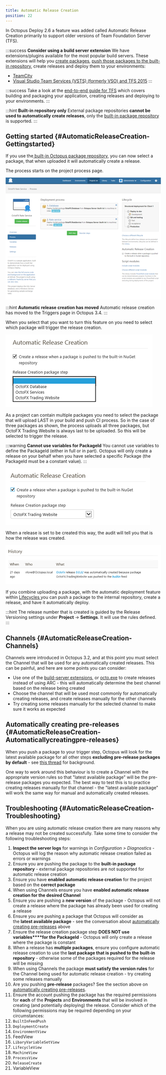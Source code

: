 ```yaml
---
title: Automatic Release Creation
position: 22
---
```


In Octopus Deploy 2.6 a feature was added called Automatic Release Creation primarily to support older versions of Team Foundation Server (TFS).

:::success
**Consider using a build server extension**
We have extensions/plugins available for the most popular build servers. These extensions will help you [create packages](/docs/packaging-applications/index.md), [push those packages to the built-in repository](/docs/packaging-applications/package-repositories/pushing-packages-to-the-built-in-repository.md), create releases and deploy them to your environments:

- [TeamCity](/docs/api-and-integration/teamcity.md)
- [Visual Studio Team Services (VSTS) (formerly VSO) and TFS 2015](/docs/api-and-integration/visual-studio-team-services-(vsts).md)
:::

:::success
Take a look at the [end-to-end guide for TFS](/docs/api-and-integration/team-foundation-server-(tfs).md) which covers building and packaging your application, creating releases and deploying to your environments.
:::

:::hint
**Built-in repository only**
External package repositories **cannot be used to automatically create releases**, only the [built-in package repository](/docs/packaging-applications/package-repositories/index.md) is supported.
:::

## Getting started {#AutomaticReleaseCreation-Gettingstarted}

If you use the[ built-in Octopus package repository](/docs/packaging-applications/package-repositories/index.md), you can now select a package, that when uploaded it will automatically create a release.

The process starts on the project process page.

![](/docs/images/3048079/3277644.png "width=500")

:::hint
**Automatic release creation has moved**
Automatic release creation has moved to the Triggers page in Octopus 3.4.
:::

When you select that you want to turn this feature on you need to select which package will trigger the release creation.

![](/docs/images/3048079/3277648.png "width=477")

As a project can contain multiple packages you need to select the package that will upload LAST in your build and push CI process. So in the case of three packages as shown, the process uploads all three packages, but OctoFX Trading Website is always last to be uploaded. So this will be selected to trigger the release.

:::warning
**Cannot use variables for PackageId**
You cannot use variables to define the PackageId (either in full or in part). Octopus will only create a release on your behalf when you have selected a specific Package (the PackageId must be a constant value).
:::

![](/docs/images/3048079/3277647.png "width=469")

When a release is set to be created this way, the audit will tell you that is how the release was created.

![](/docs/images/3048079/3277646.png "width=701")

If you combine uploading a package, with the automatic deployment feature within [Lifecycles ](/docs/key-concepts/lifecycles.md)you can push a package to the internal repository, create a release, and have it automatically deploy.

:::hint
The release number that is created is guided by the Release Versioning settings under **Project** -> **Settings**. It will use the rules defined.
:::

## Channels {#AutomaticReleaseCreation-Channels}

Channels were introduced in Octopus 3.2, and at this point you must select the Channel that will be used for any automatically created releases. This can be painful, and here are some points you can consider:

- Use one of the [build-server extensions](/docs/api-and-integration/index.md), or [octo.exe](/docs/api-and-integration/octo.exe-command-line/creating-releases.md) to create releases instead of using ARC - this will automatically determine the best channel based on the release being created
- Choose the channel that will be used most commonly for automatically creating releases, and create releases manually for the other channels
- Try creating some releases manually for the selected channel to make sure it works as expected

## Automatically creating pre-releases {#AutomaticReleaseCreation-Automaticallycreatingpre-releases}

When you push a package to your trigger step, Octopus will look for the latest available package for all other steps **excluding pre-release packages by default** - see [this thread](http://help.octopusdeploy.com/discussions/problems/35401) for background.

One way to work around this behaviour is to create a Channel with the appropriate version rules so that "latest available package" will be the pre-release packages you expected. The best way to test this is to practice creating releases manually for that channel - the "latest available package" will work the same way for manual and automatically created releases.

## Troubleshooting {#AutomaticReleaseCreation-Troubleshooting}

When you are using automatic release creation there are many reasons why a release may not be created successfully. Take some time to consider the following troubleshooting steps:

1. **Inspect the server logs** for warnings in *Configuration > Diagnostics* - Octopus will log the reason why automatic release creation failed as errors or warnings
2. Ensure you are pushing the package to the **built-in package repository** - external package repositories are not supported for automatic release creation
3. Ensure you have **enabled automatic release creation** for the project based on the **correct package**
 1. When using Channels ensure you have **enabled automatic release creation for the desired Channel**
4. Ensure you are pushing a **new version** of the package - Octopus will not create a release where the package has already been used for creating a release
5. Ensure you are pushing a package that Octopus will consider as the **latest available package** - see the conversation about [automatically creating pre-releases](/docs/deploying-applications/automatic-release-creation.md) above
6. Ensure the release creation package step **DOES NOT use variables****for the PackageId** - Octopus will only create a release where the package is constant
7. When a release has **multiple packages**, ensure you configure automatic release creation to use the **last package that is pushed to the built-in repository** - otherwise some of the packages required for the release will be missing
8. When using Channels the package **must satisfy the version rules** for the Channel being used for automatic release creation - try creating some releases manually
9. Are you pushing **pre-release** packages? See the section above on [automatically creating pre-releases](/docs/deploying-applications/automatic-release-creation.md).
10. Ensure the account pushing the package has the required permissions for **each** of the **Projects** and **Environments** that will be involved in creating (and potentially deploying) the release. Consider which of the following permissions may be required depending on your circumstances:
 1. `BuiltInFeedPush`
 2. `DeploymentCreate`
 3. `EnvironmentView`
 4. FeedView
 5. `LibaryVariableSetView`
 6. `LifecycleView`
 7. `MachineView`
 8. `ProcessView`
 9. `ReleaseCreate`
 10. VariableView

